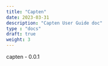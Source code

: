 ```yaml
---
title: "Capten"
date: 2023-03-31
description: "Capten User Guide doc"
type : "docs"
draft: true
weight: 3
---
```


capten - 0.0.1